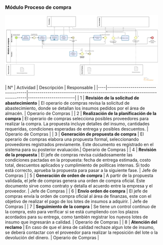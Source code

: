 ### Módulo Proceso de compra
![Flujo de Compra](flujo_compras.jpg)
| N° | Actividad                          | Descripción                                                                 | Responsable           |
|----|------------------------------------|-----------------------------------------------------------------------------|------------------------|
| 1  | **Revisión de la solicitud de abastecimiento** | El operario de compras revisa la solicitud de abastecimiento, donde se detallan los insumos pedidos por el área de almacén. | Operario de Compras  |
| 2  | **Realización de la planificación de la compra** | El operario de compras selecciona posibles proveedores para realizar la compra. La propuesta incluye detalles del insumo, cantidades requeridas, condiciones esperadas de entrega y posibles descuentos. | Operario de Compras  |
| 3  | **Generación de propuesta de compra** | El operario de compras elabora una propuesta formal, seleccionando proveedores registrados previamente. Este documento es registrado en el sistema para su posterior evaluación.| Operario de Compras  |
| 4  | **Revisión de la propuesta** | El jefe de compras revisa cuidadosamente las condiciones pactadas en la propuesta: fecha de entrega estimada, costo total, descuentos aplicados y cumplimiento de políticas internas. Si todo está correcto, aprueba la propuesta para pasar a la siguiente fase. | Jefe de Compras  |
| 5  | **Generación de orden de compra** | A partir de la propuesta validada, el jefe de compras genera una orden de compra oficial. Este documento sirve como contrato y detalla el acuerdo entre la empresa y el proveedor. | Jefe de Compras   |
| 6  | **Envío orden de compra** | El jefe de compras envía la orden de compra oficial al área de finanzas, este con el objetivo de realizar el pago de los lotes de insumos a adquirir. | Jefe de Compras   |
| 7  | **Seguimiento de la compra** | Se tiene un control continuo de la compra, esto para verificar si se está cumpliendo con los plazos acordados para su entrega, como también registrar los nuevos lotes de insumo que ingresarán a calidad. | Operario de Compras  |
| 8  | **Atención del reclamo** | En caso de que el área de calidad rechaze algun lote de insumo, se deberá contactar con el proveedor para realizar la reposición del lote o la devolución del dinero. | Operario de Compras |
